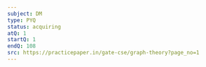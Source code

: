 ```yaml
---
subject: DM
type: PYQ
status: acquiring
atQ: 1
startQ: 1
endQ: 108
src: https://practicepaper.in/gate-cse/graph-theory?page_no=1
---
```


